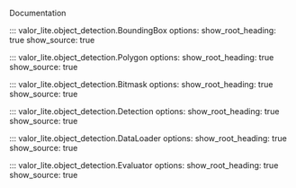 Documentation

::: valor_lite.object_detection.BoundingBox
    options:
        show_root_heading: true
        show_source: true

::: valor_lite.object_detection.Polygon
    options:
        show_root_heading: true
        show_source: true

::: valor_lite.object_detection.Bitmask
    options:
        show_root_heading: true
        show_source: true

::: valor_lite.object_detection.Detection
    options:
        show_root_heading: true
        show_source: true

::: valor_lite.object_detection.DataLoader
    options:
        show_root_heading: true
        show_source: true

::: valor_lite.object_detection.Evaluator
    options:
        show_root_heading: true
        show_source: true
